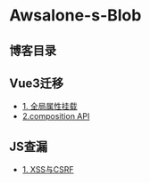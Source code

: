 ﻿# Awsalone-s-Blob

## 博客目录
## Vue3迁移
- [1. 全局属性挂载](docs/blog/Vue3/1.全局属性挂载.md)
- [2.composition API ](docs/blog/Vue3/1.2.compositionAPI.md)

## JS查漏
- [1. XSS与CSRF](docs/blog/JS/1.XSS与CSRF.md)
